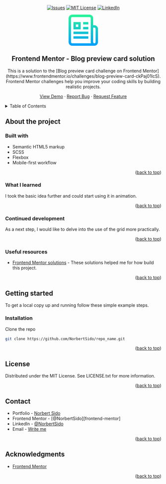 <!-- PROJECT SHIELDS -->
<div align="center">

  <!-- [![Contributors][contributors-shield]][contributors-url] -->
  <!-- [![Forks][forks-shield]][forks-url] -->
  <!-- [![Stargazers][stars-shield]][stars-url] -->
  [![Issues][issues-shield]][issues-url]
  [![MIT License][license-shield]][license-url]
  [![LinkedIn][linkedin-shield]][linkedin-url]

</div>

<!-- PROJECT LOGO -->
<div align="center">
  <img width="100px" src="assets/images/logo.png" align="center" alt="Project logo">

  <h2 align="center">Frontend Mentor - Blog preview card solution</h2>
  <p align="center">
    This is a solution to the [Blog preview card challenge on Frontend Mentor](https://www.frontendmentor.io/challenges/blog-preview-card-ckPaj01IcS). Frontend Mentor challenges help you improve your coding skills by building realistic projects. 
  </p>

  <p align="center">
    <a href="#all-demos">View Demo</a>
    ·
    <a href="https://github.com/NorbertSido/blog-preview-card-main/issues/new?assignees=&labels=bug&projects=&template=bug_report.yml">Report Bug</a>
    ·
    <a href="https://github.com/NorbertSido/blog-preview-card-main/issues/new?assignees=&labels=enhancement&projects=&template=feature_request.yml">Request Feature</a>
  </p>
</div>

<!-- TABLE OF CONTENTS -->
<details>
  <summary>Table of Contents</summary>
  <ol>
    <li>
      <a href="#about-the-project">About The Project</a>
      <ul>
        <li><a href="#built-with">Built With</a></li>
        <li><a href="#what-i-learned">What I learned</a></li>
        <li><a href="#continued-development">Continued Development</a></li>
        <li><a href="#useful-resources">Useful resources</a></li>
      </ul>
    </li>
    <li>
      <a href="#getting-started">Getting Started</a>
      <ul>
        <li><a href="#installation">Installation</a></li>
      </ul>
    </li>
    <li><a href="#license">License</a></li>
    <li><a href="#contact">Contact</a></li>
    <li><a href="#acknowledgments">Acknowledgments</a></li>
  </ol>
</details>

<!-- ABOUT THE PROJECT -->
## About the project

<!-- BUILD WITH -->
### Built with
- Semantic HTML5 markup
- SCSS
- Flexbox
- Mobile-first workflow

<p align="right">(<a href="#readme-top">back to top</a>)</p>

<!-- WHAT I LEARNED -->
### What I learned
I took the basic idea further and could start using it in animation.

<p align="right">(<a href="#readme-top">back to top</a>)</p>

<!-- CONTINUED DEVELOPMENT -->
### Continued development
As a next step, I would like to delve into the use of the grid more practically.

<p align="right">(<a href="#readme-top">back to top</a>)</p>

<!-- USEFUL RESOURCES -->
### Useful resources
- [Frontend Mentor solutions](https://www.frontendmentor.io/solutions) - These solutions helped me for how build this project.

<p align="right">(<a href="#readme-top">back to top</a>)</p>

<!-- GETTING STARTED -->
## Getting started
To get a local copy up and running follow these simple example steps.

<!-- INSTALLATION -->
### Installation
Clone the repo
   ```sh
   git clone https://github.com/NorbertSido/repo_name.git
   ```
<p align="right">(<a href="#readme-top">back to top</a>)</p>

<!-- LICENCE -->
## License
Distributed under the MIT License. See LICENSE.txt for more information.
<p align="right">(<a href="#readme-top">back to top</a>)</p>

<!-- CONTACT -->
## Contact
- Portfolio - [Norbert Sido][portfolio-url]
- Frontend Mentor - [@NorbertSido][frontend-mentor]
- LinkedIn - [@NorbertSido][linkedin-url]
- Email - [Write me][email-url]

<p align="right">(<a href="#readme-top">back to top</a>)</p>

<!-- ACKNOWLEDGMENTS -->
## Acknowledgments
- [Frontend Mentor](https://www.frontendmentor.io/)
<p align="right">(<a href="#readme-top">back to top</a>)</p>


<!-- MARKDOWN LINKS & IMAGES -->
<!-- https://www.markdownguide.org/basic-syntax/#reference-style-links -->

[issues-shield]: https://img.shields.io/github/issues/NorbertSido/blog-preview-card-main?color=0088ff
[issues-url]: https://github.com/NorbertSido/blog-preview-card-main/issues
[license-shield]: https://img.shields.io/github/license/NorbertSido/blog-preview-card-main?color=0088ff
[license-url]: ./LICENSE.txt

<!-- Social links -->
[linkedin-shield]: https://img.shields.io/badge/-LinkedIn-black.svg?style=flat&logo=linkedin&colorB=555
[linkedin-url]: https://www.linkedin.com/in/norbertsido/
[portfolio-url]: https://norbertsido.github.io/MyPortfolio/
[frontend-mentor-url]: https://www.frontendmentor.io/profile/NorbertSido
[email-url]: https://mail.google.com/mail/u/0/#inbox?compose=new